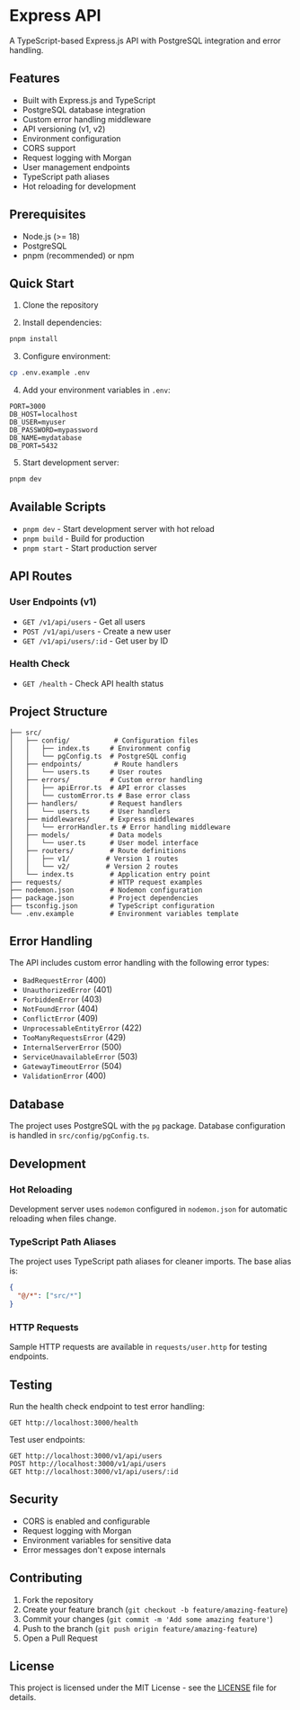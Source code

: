 # Express API

A TypeScript-based Express.js API with PostgreSQL integration and error handling.

## Features

- Built with Express.js and TypeScript
- PostgreSQL database integration
- Custom error handling middleware
- API versioning (v1, v2)
- Environment configuration
- CORS support
- Request logging with Morgan
- User management endpoints
- TypeScript path aliases
- Hot reloading for development

## Prerequisites

- Node.js (>= 18)
- PostgreSQL
- pnpm (recommended) or npm

## Quick Start

1. Clone the repository

2. Install dependencies:
```bash
pnpm install
```

3. Configure environment:
```bash
cp .env.example .env
```

4. Add your environment variables in `.env`:
```
PORT=3000
DB_HOST=localhost
DB_USER=myuser
DB_PASSWORD=mypassword
DB_NAME=mydatabase
DB_PORT=5432
```

5. Start development server:
```bash
pnpm dev
```

## Available Scripts

- `pnpm dev` - Start development server with hot reload
- `pnpm build` - Build for production
- `pnpm start` - Start production server

## API Routes

### User Endpoints (v1)

- `GET /v1/api/users` - Get all users
- `POST /v1/api/users` - Create a new user
- `GET /v1/api/users/:id` - Get user by ID

### Health Check

- `GET /health` - Check API health status

## Project Structure

```
├── src/
│   ├── config/           # Configuration files
│   │   ├── index.ts     # Environment config
│   │   └── pgConfig.ts  # PostgreSQL config
│   ├── endpoints/        # Route handlers
│   │   └── users.ts     # User routes
│   ├── errors/          # Custom error handling
│   │   ├── apiError.ts  # API error classes
│   │   └── customError.ts # Base error class
│   ├── handlers/        # Request handlers
│   │   └── users.ts     # User handlers
│   ├── middlewares/     # Express middlewares
│   │   └── errorHandler.ts # Error handling middleware
│   ├── models/          # Data models
│   │   └── user.ts      # User model interface
│   ├── routers/         # Route definitions
│   │   ├── v1/         # Version 1 routes
│   │   └── v2/         # Version 2 routes
│   └── index.ts         # Application entry point
├── requests/            # HTTP request examples
├── nodemon.json         # Nodemon configuration
├── package.json         # Project dependencies
├── tsconfig.json        # TypeScript configuration
└── .env.example         # Environment variables template
```

## Error Handling

The API includes custom error handling with the following error types:

- `BadRequestError` (400)
- `UnauthorizedError` (401)
- `ForbiddenError` (403)
- `NotFoundError` (404)
- `ConflictError` (409)
- `UnprocessableEntityError` (422)
- `TooManyRequestsError` (429)
- `InternalServerError` (500)
- `ServiceUnavailableError` (503)
- `GatewayTimeoutError` (504)
- `ValidationError` (400)

## Database

The project uses PostgreSQL with the `pg` package. Database configuration is handled in `src/config/pgConfig.ts`.

## Development

### Hot Reloading

Development server uses `nodemon` configured in `nodemon.json` for automatic reloading when files change.

### TypeScript Path Aliases

The project uses TypeScript path aliases for cleaner imports. The base alias is:
```json
{
  "@/*": ["src/*"]
}
```

### HTTP Requests

Sample HTTP requests are available in `requests/user.http` for testing endpoints.

## Testing 

Run the health check endpoint to test error handling:
```http
GET http://localhost:3000/health
```

Test user endpoints:
```http
GET http://localhost:3000/v1/api/users
POST http://localhost:3000/v1/api/users
GET http://localhost:3000/v1/api/users/:id
```

## Security

- CORS is enabled and configurable
- Request logging with Morgan
- Environment variables for sensitive data
- Error messages don't expose internals

## Contributing

1. Fork the repository
2. Create your feature branch (`git checkout -b feature/amazing-feature`)
3. Commit your changes (`git commit -m 'Add some amazing feature'`)
4. Push to the branch (`git push origin feature/amazing-feature`)
5. Open a Pull Request

## License

This project is licensed under the MIT License - see the [LICENSE](LICENSE) file for details.
